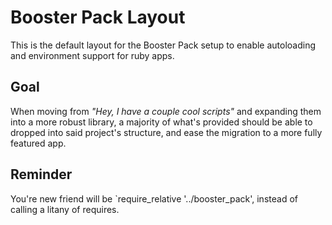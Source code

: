 # Booster Pack Layout

This is the default layout for the Booster Pack setup to enable autoloading
and environment support for ruby apps.

## Goal

When moving from _"Hey, I have a couple cool scripts"_ and expanding them into a more robust
library, a majority of what's provided should be able to dropped into said project's structure,
and ease the migration to a more fully featured app.

## Reminder

You're new friend will be `require_relative '../booster_pack', instead of calling a litany of
requires.
